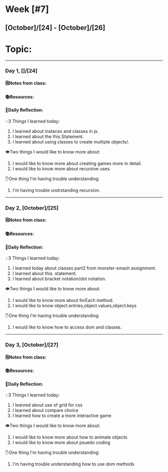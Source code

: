 # Week [#7]
## [October]/[24] - [October]/[26]

# Topic:

___

### Day 1, []/[24]

#### 🗒️Notes from class:

#### 📚Resources:


#### 💭Daily Reflection:

💡3 Things I learned today:
1. I learned about instaces and classes in js.
2.  I learned about the this.Statement.
3. I learned about using classes to create multiple objects/.                                                                  

👁️Two things I would like to know more about:
1. I would like to know more about creating games more in detail.
2. I would like to know more about recursive uses.

✋One thing I'm having trouble understanding:
1. I'm having trouble undrstanding recursion.


___

### Day 2, [October]/[25] 

#### 🗒️Notes from class:

#### 📚Resources:


#### 💭Daily Reflection:

💡3 Things I learned today:
1. I learned today about classes part2 from monster-smash assignment.
2. I learned about this. statement. 
3. I learned about bracket notation/dot notation.

👁️Two things I would like to know more about:
1. I would like to know more about forEach method.
2. I would like to know object.entries,object.values,object.keys

✋One thing I'm having trouble understanding:
1. I would like to know how to access dom and classes.

___

### Day 3, [October]/[27]
#### 🗒️Notes from class:

#### 📚Resources:


#### 💭Daily Reflection:

💡3 Things I learned today:
1. I leanred about use of grid for css
2. I learned about compare choice 
3. I learned how to create a more interactive game

👁️Two things I would like to know more about:
1. I would like to know more about how to animate objects 
2. I would like to know more about psuedo coding 

✋One thing I'm having trouble understanding:
1. I'm having trouble understanding how to use dom methods
 

